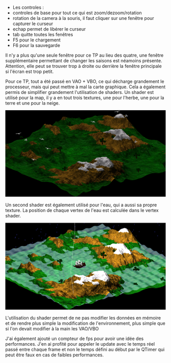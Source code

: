 - Les controles :
 - controles de base pour tout ce qui est zoom/dezoom/rotation
 - rotation de la camera à la souris, il faut cliquer sur une fenêtre pour capturer le curseur
 - echap permet de libérer le curseur
 - tab quitte toutes les fenêtres
 - F5 pour le chargement
 - F6 pour la sauvegarde

Il n'y a plus qu'une seule fenêtre pour ce TP au lieu des quatre, une fenêtre supplémentaire permettant de changer les saisons est néamoins présente. Attention, elle peut se trouver trop à droite ou derrière la fenêtre principale si l'écran est trop petit.

Pour ce TP, tout a été passé en VAO + VBO, ce qui décharge grandement le processeur, mais qui peut mettre à mal la carte graphique. Cela a également permis de simplifier grandement l'utilisation de shaders.
Un shader est utilisé pour la map, il y a en tout trois textures, une pour l'herbe, une pour la terre et une pour la neige. 

![alt tag](./birds.png)

Un second shader est également utilisé pour l'eau, qui a aussi sa propre texture. La position de chaque vertex de l'eau est calculée dans le vertex shader.

![alt tag](./boat.png)

L'utilisation du shader permet de ne pas modifier les données en mémoire et de rendre plus simple la modification de l'environnement, plus simple que si l'on devait modifier à la main les VAO/VBO

J'ai également ajouté un compteur de fps pour avoir une idée des performances. J'en ai profité pour appeler le update avec le temps réel passé entre chaque frame et non le temps défini au début par le QTimer qui peut être faux en cas de faibles performances.
